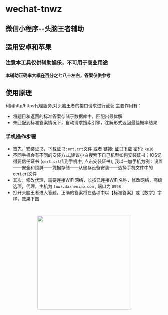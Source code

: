 # wechat-tnwz
## 微信小程序--头脑王者辅助
## 适用安卓和苹果
### 注意本工具仅供辅助娱乐，不可用于商业用途
#### 本辅助正确率大概在百分之七八十左右，答案仅供参考

## 使用原理
利用http/https代理服务,对头脑王者的接口请求进行截获,主要作用有：
- 将题目和返回的标准答案存储于数据库中，匹配出最优解
- 未匹配到标准答案情况下，自动请求搜索引擎，注解形式返回最佳概率结果


### 手机操作步骤
- 首先，安装证书，下载证书`cert.crt`文件 或者 链接: [证书下载](http://t.cn/RQQyIGC) 密码: `ke16`
- 不同手机会有不同的安装方式,建议小白搜索下自己机型如何安装证书；IOS记得要信任证书 (`cert.crt`传到手机中, 点击安装证书), 我以一加手机为例：设置——安全和锁屏——凭据存储——从储存设备安装——选择手机文件中的cert.crt文件
- 其次，修改代理，需要连接WiFi网络，长按已连接WiFi名称，修改网络，高级选项，代理，主机为 `tnwz.dazheniao.com` , 端口为 `8998`
- 打开头脑王者进入答题，正确的答案将在选项中以【标准答案】或【数字】字样，效果下图

  <div align="center">
    <img src="https://github.com/sowee121/wechat-tnwz/raw/master/wechat.jpg" width="300">
  </div> 


